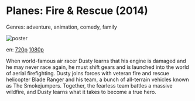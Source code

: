 # Planes: Fire &amp; Rescue (2014)

Genres: adventure, animation, comedy, family

![poster](http://image.tmdb.org/t/p/w500/b5Xn7UQf7s6ZPsDTVT0NeLqiiHY.jpg)

en:
  [720p](magnet:?xt=urn:btih:53A9F35688164DB33A034D08488EDF400E820C9C&tr=udp://glotorrents.pw:6969/announce&tr=udp://tracker.opentrackr.org:1337/announce&tr=udp://torrent.gresille.org:80/announce&tr=udp://tracker.openbittorrent.com:80&tr=udp://tracker.coppersurfer.tk:6969&tr=udp://tracker.leechers-paradise.org:6969&tr=udp://p4p.arenabg.ch:1337&tr=udp://tracker.internetwarriors.net:1337)
  [1080p](magnet:?xt=urn:btih:80C950E2CFAA54BBECDD7A9F8F4CACDDB1C48AC8&tr=udp://glotorrents.pw:6969/announce&tr=udp://tracker.opentrackr.org:1337/announce&tr=udp://torrent.gresille.org:80/announce&tr=udp://tracker.openbittorrent.com:80&tr=udp://tracker.coppersurfer.tk:6969&tr=udp://tracker.leechers-paradise.org:6969&tr=udp://p4p.arenabg.ch:1337&tr=udp://tracker.internetwarriors.net:1337)
  


When world-famous air racer Dusty learns that his engine is damaged and he may never race again, he must shift gears and is launched into the world of aerial firefighting. Dusty joins forces with veteran fire and rescue helicopter Blade Ranger and his team, a bunch of all-terrain vehicles known as The Smokejumpers. Together, the fearless team battles a massive wildfire, and Dusty learns what it takes to become a true hero.